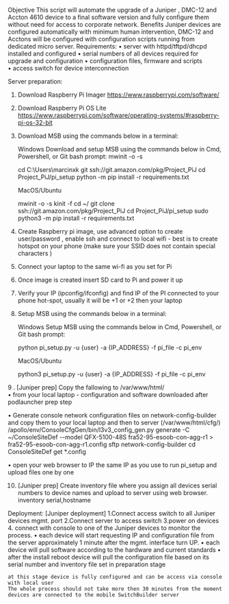Objective
  This script will automate the upgrade of a Juniper , DMC-12 and Accton 4610  device to a final software  version and fully configure them without need for access to corporate network.
  Benefits
  Juniper devices are configured automatically with minimum human intervention, DMC-12 and Acctons will be configured with configuration scripts running from dedicated micro server.
  Requirements:
  •	server with httpd/tftpd/dhcpd installed and configured
  •	serial numbers of all devices required for upgrade and configuration
  •	configuration files, firmware and scripts  
  •	access switch for device interconnection 

Server preparation:

1. Download Raspberry Pi Imager https://www.raspberrypi.com/software/
2. Download Raspberry Pi OS Lite https://www.raspberrypi.com/software/operating-systems/#raspberry-pi-os-32-bit
3. Download MSB using the commands below in a terminal:

   Windows
   Download and setup MSB using the commands below in Cmd, Powershell, or Git bash prompt:
   mwinit -o -s
   
   cd C:\Users\marcinxk
   git ssh://git.amazon.com/pkg/Project_PiJ
   cd Project_PiJ/pi_setup
   python -m pip install -r requirements.txt
   
   MacOS/Ubuntu
   
   mwinit -o -s
   kinit -f
   cd ~/
   git clone ssh://git.amazon.com/pkg/Project_PiJ
   cd Project_PiJ/pi_setup
   sudo python3 -m pip install -r requirements.txt


4. Create Raspberry pi image, use advanced option to create user/password , enable ssh and connect to local wifi - best is to create hotspot on your phone (make sure your SSID does not contain special characters )

5. Connect your laptop to the same wi-fi as you set for Pi
6. Once image is created insert SD card to Pi and power it up
7. Verify your IP (ipconfig/ifconfig) and find IP of the PI connected to your phone hot-spot, usually it will be +1 or +2 then your laptop 
8. Setup  MSB using the commands below in a terminal:

   Windows
   Setup MSB using the commands below in Cmd, Powershell, or Git bash prompt:
   
   python pi_setup.py -u {user} -a {IP_ADDRESS} -f pi_file -c pi_env
   
   MacOS/Ubuntu
   
   python3 pi_setup.py -u {user} -a {IP_ADDRESS} -f pi_file -c pi_env

9 . [Juniper prep] Copy the fallowing to /var/www/html/  
  •	from your local laptop - configuration and software downloaded after podlauncher prep step
  
  •	Generate console network configuration files on network-config-builder and copy them to your local laptop and then to server  (/var/www/html/cfg/)
  /apollo/env/ConsoleCfgGen/bin/l3v3_config_gen.py generate -C ~/ConsoleSiteDef --model QFX-5100-48S fra52-95-esoob-con-agg-r1 > fra52-95-esoob-con-agg-r1.config
  sftp network-config-builder
  cd ConsoleSiteDef
  get *.config
  
  •	open your web browser to IP the same IP as you use to run pi_setup and upload files one by one 
  


10. [Juniper prep] Create inventory file where you assign all devices serial numbers to device names and upload to server using web browser. 
inventory
	serial,hostname 



Deployment:
	[Juniper deployment]
	1.Connect access switch to all Juniper devices mgmt. port 
	2.Connect server to access switch 
	3.power on devices
	4. connect with console to one of the Juniper devices to monitor the process.
	•	each device will start requesting IP and configuration file from the server approximately 1 minute after the mgmt. interface turn UP.
	•	each device will pull software according to the hardware and current standards 
	•	after the install reboot device will pull the configuration file based on its serial number and inventory file set in preparation stage
	
	at this stage device is fully configured and can be access via console with local user
	The whole process should not take more then 30 minutes from the moment devices are connected to the mobile SwitchBuilder server 
